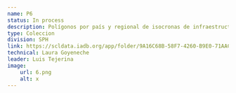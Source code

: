 ```yaml
---
name: P6
status: In process
description: Polígonos por país y regional de isocronas de infraestructura social en la región, incluyendo polígonos para puntos financieros y centros de salud. Utilizamos la API de Isochrones de Mapbox, que calcula áreas accesibles dentro de una cantidad de tiempo especificada desde una ubicación y devuelve las regiones alcanzables como contornos de polígonos o líneas que puedes mostrar en un mapa. Esta API también admite contornos basados en distancia.
type: Coleccion
division: SPH
link: https://scldata.iadb.org/app/folder/9A16C68B-58F7-4260-B9E0-71AAC96AA523
technical: Laura Goyeneche
leader: Luis Tejerina
image: 
    url: 6.png
    alt: x
---
```

    